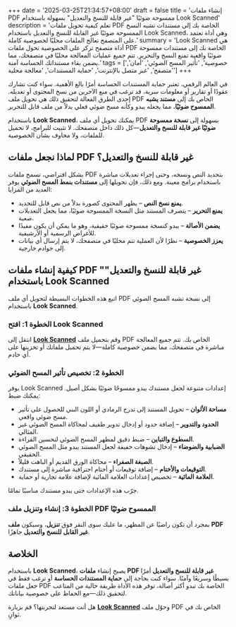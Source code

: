 +++
date = '2025-03-25T21:34:57+08:00'
draft = false
title = 'إنشاء ملفات PDF ممسوحة ضوئيًا "غير قابلة للنسخ والتعديل" بسهولة باستخدام Look Scanned'
description = 'تعلم كيفية تحويل ملفات PDF الخاصة بك إلى مستندات تشبه النسخ الممسوحة ضوئيًا غير القابلة للنسخ والتعديل باستخدام Look Scanned، وهي أداة تعتمد على المتصفح تعالج الملفات محليًا لخصوصية كاملة.'
summary = 'Look Scanned هي أداة متصفح تركز على الخصوصية تحول ملفات PDF الخاصة بك إلى مستندات ممسوحة ضوئيًا واقعية تمنع النسخ والتحرير. تتم جميع عمليات المعالجة محليًا في متصفحك، مما يضمن بقاء مستنداتك الحساسة آمنة.'
tags = ['خصوصية', 'تأثير المسح الضوئي', 'أمان', 'متصفح', 'غير متصل بالإنترنت', 'حماية المستندات', 'معالجة محلية']
+++

في العالم الرقمي، تعتبر حماية المستندات الحساسة أمرًا بالغ الأهمية. سواء كنت تشارك عقودًا أو تقارير أو معلومات سرية، قد ترغب في منع الآخرين من نسخ المحتوى أو تعديله. إحدى الطرق الفعالة لتحقيق ذلك هي تحويل ملف PDF الخاص بك إلى **مستند يشبه الممسوح ضوئيًا**، مما يجعله يبدو وكأنه مسح ضوئي فعلي بدلاً من ملف قابل للتحرير.

باستخدام **Look Scanned**، يمكنك تحويل أي ملف PDF بسهولة إلى **نسخة ممسوحة ضوئيًا غير قابلة للنسخ والتعديل**—كل ذلك داخل متصفحك. لا تثبيت للبرامج، لا تحميل للملفات، ولا مخاوف بشأن الخصوصية.

## لماذا نجعل ملفات PDF غير قابلة للنسخ والتعديل؟

بشكل افتراضي، تسمح ملفات PDF بتحديد النص ونسخه، وحتى إجراء تعديلات مباشرة باستخدام برامج معينة. ومع ذلك، فإن تحويلها إلى **مستندات بنمط المسح الضوئي** يوفر العديد من المزايا:

- **يمنع نسخ النص** – يظهر المحتوى كصورة بدلاً من نص قابل للتحديد.
- **يمنع التحرير** – يتصرف المستند مثل النسخة الممسوحة ضوئيًا، مما يجعل التعديلات صعبة.
- **يضمن الأصالة** – يبدو كنسخة ممسوحة ضوئيًا حقيقية، وهو ما يمكن أن يكون مفيدًا للأغراض الرسمية أو الأرشيفية.
- **يعزز الخصوصية** – نظرًا لأن العملية تتم محليًا في متصفحك، لا يتم إرسال أي بيانات إلى خوادم خارجية.

## كيفية إنشاء ملفات PDF "غير قابلة للنسخ والتعديل" باستخدام Look Scanned

اتبع هذه الخطوات البسيطة لتحويل أي ملف PDF إلى نسخة تشبه المسح الضوئي باستخدام **Look Scanned**.

### الخطوة 1: افتح Look Scanned

انتقل إلى **[Look Scanned](https://lookscanned.io)** وقم بتحميل ملف PDF الخاص بك. تتم جميع المعالجة مباشرة في متصفحك، مما يضمن خصوصية كاملة—لا يتم تحميل ملفاتك أو تخزينها على أي خادم.

### الخطوة 2: تخصيص تأثير المسح الضوئي

يوفر Look Scanned إعدادات متنوعة لجعل مستندك يبدو ممسوحًا ضوئيًا بشكل أصيل. يمكنك ضبط:

- **مساحة الألوان** – تحويل المستند إلى تدرج الرمادي أو اللون البني للحصول على تأثير مسح ضوئي واقعي.
- **الحدود والتدوير** – إضافة حدود أو إدخال تدوير طفيف لمحاكاة المسح الضوئي غير المثالي.
- **السطوع والتباين** – ضبط دقيق لمظهر المسح الضوئي لتحسين القراءة.
- **الضبابية والضوضاء** – إدخال تشوهات خفيفة لجعل المستند يبدو مثل المسح الضوئي الحقيقي.
- **الصبغة الصفراء** – محاكاة الورق القديم أو الباهت قليلاً.
- **التوقيعات والأختام** – إضافة توقيعات أو أختام احترافية مباشرة إلى مستندك.
- **العلامة المائية** – تخصيص إعدادات العلامة المائية لإضافة علامة تجارية أو حماية.

جرّب هذه الإعدادات حتى يبدو مستندك مناسبًا تمامًا.

### الخطوة 3: إنشاء وتنزيل ملف PDF الممسوح ضوئيًا

بمجرد أن تكون راضيًا عن المظهر، ما عليك سوى النقر فوق **تنزيل**، وسيكون **ملف PDF غير القابل للنسخ والتعديل** جاهزًا.

## الخلاصة

باستخدام **Look Scanned**، يصبح إنشاء **ملفات PDF غير قابلة للنسخ والتعديل** أمرًا بسيطًا وسريعًا وآمنًا. سواء كنت بحاجة إلى **حماية المستندات الحساسة** أو ترغب فقط في جعل ملفات PDF الخاصة بك تبدو أكثر أصالة، توفر هذه الأداة طريقة خالية من المتاعب لتحقيق ذلك—مع الحفاظ على خصوصية بياناتك.

هل أنت مستعد لتجربتها؟ قم بزيارة **[Look Scanned](https://lookscanned.io)** وحوّل ملف PDF الخاص بك في ثوانٍ.
